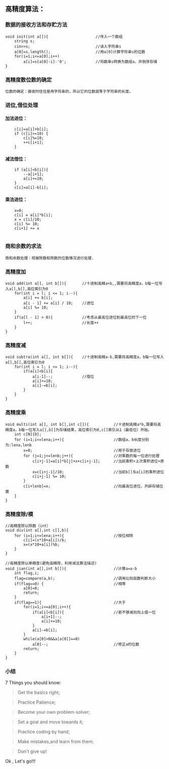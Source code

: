 ## 高精度算法：

### 数据的接收方法和存贮方法
```
void init(int a[]){                     //传入一个数组
    string s; 
    cin>>s;                             //读入字符串s 
    a[0]=s.length();                    //用a[0]计算字符串s的位数 
    for(i=1;i<=a[0];i++)
        a[i]=s[a[0]-i]-'0';             //将数串s转换为数组a，并倒序存储 
}
```

### 高精度数位数的确定
    位数的确定：接收时往往是用字符串的，所以它的位数就等于字符串的长度。

### 进位,借位处理

#### 加法进位：
```	
    c[i]=a[i]+b[i];
    if (c[i]>=10) { 
        c[i]%=10; 
        ++c[i+1]; 
    }
```
#### 减法借位：
```    	
    if (a[i]<b[i]){ 
        --a[i+1]; 
        a[i]+=10; 
    }
    c[i]=a[i]-b[i];
```
#### 乘法进位：	
```
    x=0;
    c[i] = a[i]*b[i];
    x = c[i]/10;
    c[i] %= 10;
    c[i+1] += x


```
### 商和余数的求法
    商和余数处理：视被除数和除数的位数情况进行处理.

### 高精度加
```
void add(int a[], int b[]){       //十进制高精a+b,,需要将高精度a，b每一位写入a[],b[],高位索引为0
    for(int i = l; i <= 1; i--){
        a[i] += b[i];
        a[i - 1] += a[i] / 10;    //进位 
        a[i] %= 10;
    }
    if(a[l - 1] > 0){             //考虑从最高位进位到最高位的下一位 
        l++;                      //长度++ 
    }
}
```

### 高精度减

```
void subtra(int a[], int b[]){    //十进制高精a-b,需要将高精度a，b每一位写入a[],b[],高位索引为0
    for(int i = l; i <= 1; i--){
        if(a[i]<b[i]{
            a[i-1]--;             //借位 
            a[i]+=10;
            a[i]-=b[i];
        }
    }
}
```

### 高精度乘

```
void multi(int a[], int b[],int c[]){           //十进制高精a*b,需要将高精度a，b每一位写入a[],b[]为存储结果，高位索引为0,c[]索引从1（最低位）开始。
    int c[N]{0};
    for (i=1;i<=lena;i++){                      //数组a，b长度分别为:lena,lenb
        x=0;                                    //用于存放进位
        for (j=1;j<=lenb;j++){                  //对乘数的每一位进行处理
            c[i+j-1]=a[i]*b[j]+x+c[i+j-1];      //当前乘积+上次乘积进位+原数
            x=c[i+j-1]/10;                      //当前b[]与a[i]的乘积进位
            c[i+j-1] %= 10;
        }
        c[i+lenb]=x;                            //向最高位进位，开辟存储位置
    }
}
```

### 高精度除/模

```
//高精度除以除数（int）
void div(int a[],int c[],b){
    for (i=1;i<=lena;i++){                      //按位相除
	    c[i]=(x*10+a[i])/b;
	    x=(x*10+a[i])%b;
    }
}
```
```
//高精度除以单精度(避免高精除，利用减法算法描述)
void jian(int a[],int b[]){                     //计算a=a-b
	int flag,i; 
	flag=compare(a,b);                          //调用比较函数判断大小 
	if(flag==0) {                               //相等
        a[0]=0;
        return;
    }                 
	if(flag==1){                                //大于   
		for(i=1;i<=a[0];i++){
			if(a[i]<b[i]){                      //若不够减则向上借一位
                a[i+1]--;
                a[i]+=10;
            }                                    
			a[i]-=b[i];
		} 
		while(a[0]>0&&a[a[0]]==0) 
            a[0]--;                             //修正a的位数 
		return;
	} 
} 

```

### 小结

7 Things you should know:

> Get the basics right;

> Practice Patience;

> Become your own problem-solver;

> Set a goal and move towards it;

> Practice coding by hand;

> Make mistakes,and learn from them;

> Don't give up!

Ok , Let's go!!!
